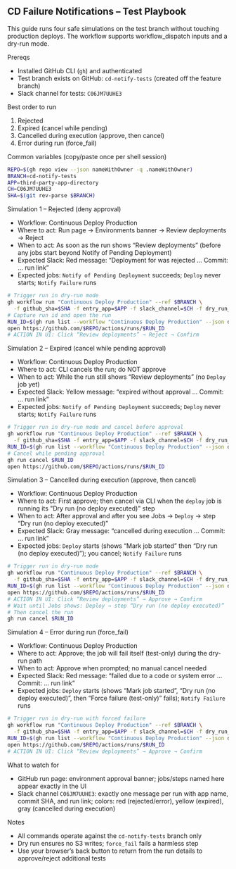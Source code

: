 ## CD Failure Notifications – Test Playbook

This guide runs four safe simulations on the test branch without touching production deploys. The workflow supports workflow_dispatch inputs and a dry-run mode.

Prereqs
- Installed GitHub CLI (`gh`) and authenticated
- Test branch exists on GitHub: `cd-notify-tests` (created off the feature branch)
- Slack channel for tests: `C06JM7UUHE3`

Best order to run
1. Rejected
2. Expired (cancel while pending)
3. Cancelled during execution (approve, then cancel)
4. Error during run (force_fail)

Common variables (copy/paste once per shell session)
```bash
REPO=$(gh repo view --json nameWithOwner -q .nameWithOwner)
BRANCH=cd-notify-tests
APP=third-party-app-directory
CH=C06JM7UUHE3
SHA=$(git rev-parse $BRANCH)
```

Simulation 1 – Rejected (deny approval)
- Workflow: Continuous Deploy Production
- Where to act: Run page → Environments banner → Review deployments → Reject
- When to act: As soon as the run shows “Review deployments” (before any jobs start beyond Notify of Pending Deployment)
- Expected Slack: Red message: “Deployment for <APP> was rejected … Commit: <SHA> … run link”
- Expected jobs: `Notify of Pending Deployment` succeeds; `Deploy` never starts; `Notify Failure` runs
```bash
# Trigger run in dry-run mode
gh workflow run "Continuous Deploy Production" --ref $BRANCH \
  -f github_sha=$SHA -f entry_app=$APP -f slack_channel=$CH -f dry_run_cd=true
# Capture run id and open the run
RUN_ID=$(gh run list --workflow "Continuous Deploy Production" --json databaseId,headBranch -q ".[] | select(.headBranch==\"$BRANCH\") | .databaseId" | head -n1)
open https://github.com/$REPO/actions/runs/$RUN_ID
# ACTION IN UI: Click “Review deployments” → Reject → Confirm
```

Simulation 2 – Expired (cancel while pending approval)
- Workflow: Continuous Deploy Production
- Where to act: CLI cancels the run; do NOT approve
- When to act: While the run still shows “Review deployments” (no `Deploy` job yet)
- Expected Slack: Yellow message: “expired without approval … Commit: <SHA> … run link”
- Expected jobs: `Notify of Pending Deployment` succeeds; `Deploy` never starts; `Notify Failure` runs
```bash
# Trigger run in dry-run mode and cancel before approval
gh workflow run "Continuous Deploy Production" --ref $BRANCH \
  -f github_sha=$SHA -f entry_app=$APP -f slack_channel=$CH -f dry_run_cd=true
RUN_ID=$(gh run list --workflow "Continuous Deploy Production" --json databaseId,headBranch -q ".[] | select(.headBranch==\"$BRANCH\") | .databaseId" | head -n1)
# Cancel while pending approval
gh run cancel $RUN_ID
open https://github.com/$REPO/actions/runs/$RUN_ID
```

Simulation 3 – Cancelled during execution (approve, then cancel)
- Workflow: Continuous Deploy Production
- Where to act: First approve; then cancel via CLI when the `deploy` job is running its "Dry run (no deploy executed)" step
- When to act: After approval and after you see Jobs → `Deploy` → step “Dry run (no deploy executed)”
- Expected Slack: Gray message: “cancelled during execution … Commit: <SHA> … run link”
- Expected jobs: `Deploy` starts (shows “Mark job started” then “Dry run (no deploy executed)”); you cancel; `Notify Failure` runs
```bash
# Trigger run in dry-run mode
gh workflow run "Continuous Deploy Production" --ref $BRANCH \
  -f github_sha=$SHA -f entry_app=$APP -f slack_channel=$CH -f dry_run_cd=true
RUN_ID=$(gh run list --workflow "Continuous Deploy Production" --json databaseId,headBranch -q ".[] | select(.headBranch==\"$BRANCH\") | .databaseId" | head -n1)
open https://github.com/$REPO/actions/runs/$RUN_ID
# ACTION IN UI: Click “Review deployments” → Approve → Confirm
# Wait until Jobs shows: Deploy → step “Dry run (no deploy executed)”
# Then cancel the run
gh run cancel $RUN_ID
```

Simulation 4 – Error during run (force_fail)
- Workflow: Continuous Deploy Production
- Where to act: Approve; the job will fail itself (test-only) during the dry-run path
- When to act: Approve when prompted; no manual cancel needed
- Expected Slack: Red message: “failed due to a code or system error … Commit: <SHA> … run link”
- Expected jobs: `Deploy` starts (shows “Mark job started”, “Dry run (no deploy executed)”, then “Force failure (test-only)” fails); `Notify Failure` runs
```bash
# Trigger run in dry-run with forced failure
gh workflow run "Continuous Deploy Production" --ref $BRANCH \
  -f github_sha=$SHA -f entry_app=$APP -f slack_channel=$CH -f dry_run_cd=true -f force_fail=true
RUN_ID=$(gh run list --workflow "Continuous Deploy Production" --json databaseId,headBranch -q ".[] | select(.headBranch==\"$BRANCH\") | .databaseId" | head -n1)
open https://github.com/$REPO/actions/runs/$RUN_ID
# ACTION IN UI: Click “Review deployments” → Approve → Confirm
```

What to watch for
- GitHub run page: environment approval banner; jobs/steps named here appear exactly in the UI
- Slack channel `C06JM7UUHE3`: exactly one message per run with app name, commit SHA, and run link; colors: red (rejected/error), yellow (expired), gray (cancelled during execution)

Notes
- All commands operate against the `cd-notify-tests` branch only
- Dry run ensures no S3 writes; `force_fail` fails a harmless step
- Use your browser’s back button to return from the run details to approve/reject additional tests

